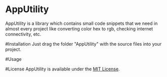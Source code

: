 # AppUtility
AppUtility is a library which contains small code snippets that we need in almost every project like converting color hex to rgb, checking internet connectivity, etc.

#Installation
Just drag the folder "AppUtility" with the source files into your project.

#Usage

#License
AppUtility is available under the [MIT License](https://raw.githubusercontent.com/sunilsharma08/AppUtility/master/License).
